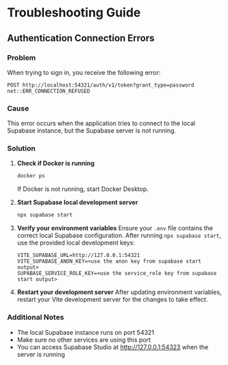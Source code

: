 # Troubleshooting Guide

## Authentication Connection Errors

### Problem
When trying to sign in, you receive the following error:
```
POST http://localhost:54321/auth/v1/token?grant_type=password net::ERR_CONNECTION_REFUSED
```

### Cause
This error occurs when the application tries to connect to the local Supabase instance, but the Supabase server is not running.

### Solution

1. **Check if Docker is running**
   ```bash
   docker ps
   ```
   If Docker is not running, start Docker Desktop.

2. **Start Supabase local development server**
   ```bash
   npx supabase start
   ```

3. **Verify your environment variables**
   Ensure your `.env` file contains the correct local Supabase configuration. After running `npx supabase start`, use the provided local development keys:
   ```
   VITE_SUPABASE_URL=http://127.0.0.1:54321
   VITE_SUPABASE_ANON_KEY=<use the anon key from supabase start output>
   SUPABASE_SERVICE_ROLE_KEY=<use the service_role key from supabase start output>
   ```

4. **Restart your development server**
   After updating environment variables, restart your Vite development server for the changes to take effect.

### Additional Notes
- The local Supabase instance runs on port 54321
- Make sure no other services are using this port
- You can access Supabase Studio at http://127.0.0.1:54323 when the server is running